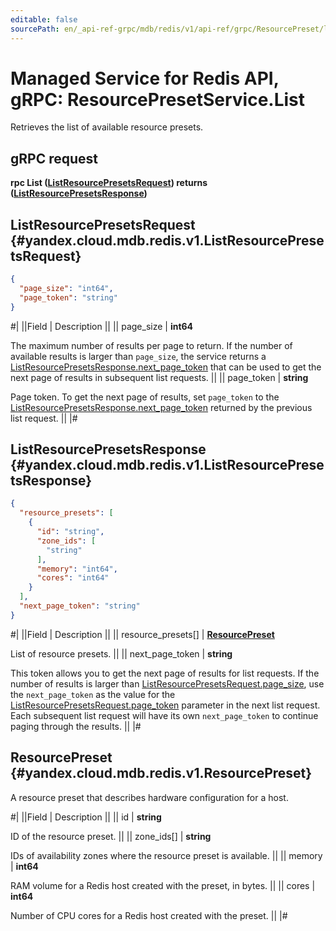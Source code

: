 ```yaml
---
editable: false
sourcePath: en/_api-ref-grpc/mdb/redis/v1/api-ref/grpc/ResourcePreset/list.md
---
```


# Managed Service for Redis API, gRPC: ResourcePresetService.List

Retrieves the list of available resource presets.

## gRPC request

**rpc List ([ListResourcePresetsRequest](#yandex.cloud.mdb.redis.v1.ListResourcePresetsRequest)) returns ([ListResourcePresetsResponse](#yandex.cloud.mdb.redis.v1.ListResourcePresetsResponse))**

## ListResourcePresetsRequest {#yandex.cloud.mdb.redis.v1.ListResourcePresetsRequest}

```json
{
  "page_size": "int64",
  "page_token": "string"
}
```

#|
||Field | Description ||
|| page_size | **int64**

The maximum number of results per page to return. If the number of available
results is larger than `page_size`, the service returns a [ListResourcePresetsResponse.next_page_token](#yandex.cloud.mdb.redis.v1.ListResourcePresetsResponse)
that can be used to get the next page of results in subsequent list requests. ||
|| page_token | **string**

Page token. To get the next page of results, set `page_token` to the [ListResourcePresetsResponse.next_page_token](#yandex.cloud.mdb.redis.v1.ListResourcePresetsResponse)
returned by the previous list request. ||
|#

## ListResourcePresetsResponse {#yandex.cloud.mdb.redis.v1.ListResourcePresetsResponse}

```json
{
  "resource_presets": [
    {
      "id": "string",
      "zone_ids": [
        "string"
      ],
      "memory": "int64",
      "cores": "int64"
    }
  ],
  "next_page_token": "string"
}
```

#|
||Field | Description ||
|| resource_presets[] | **[ResourcePreset](#yandex.cloud.mdb.redis.v1.ResourcePreset)**

List of resource presets. ||
|| next_page_token | **string**

This token allows you to get the next page of results for list requests. If the number of results
is larger than [ListResourcePresetsRequest.page_size](#yandex.cloud.mdb.redis.v1.ListResourcePresetsRequest), use the `next_page_token` as the value
for the [ListResourcePresetsRequest.page_token](#yandex.cloud.mdb.redis.v1.ListResourcePresetsRequest) parameter in the next list request. Each subsequent
list request will have its own `next_page_token` to continue paging through the results. ||
|#

## ResourcePreset {#yandex.cloud.mdb.redis.v1.ResourcePreset}

A resource preset that describes hardware configuration for a host.

#|
||Field | Description ||
|| id | **string**

ID of the resource preset. ||
|| zone_ids[] | **string**

IDs of availability zones where the resource preset is available. ||
|| memory | **int64**

RAM volume for a Redis host created with the preset, in bytes. ||
|| cores | **int64**

Number of CPU cores for a Redis host created with the preset. ||
|#